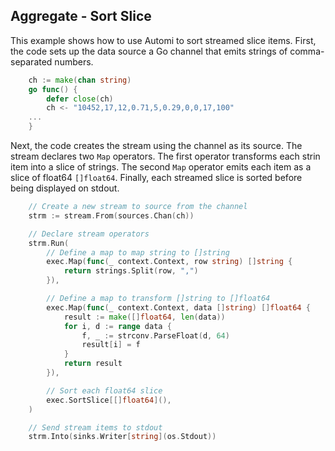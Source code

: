 ## Aggregate - Sort Slice

This example shows how to use Automi to sort streamed slice items. First, the code
sets up the data source a Go channel that emits strings of comma-separated numbers.

```go
	ch := make(chan string)
	go func() {
		defer close(ch)
		ch <- "10452,17,12,0.71,5,0.29,0,0,17,100"
    ...
    }
```

Next, the code creates the stream using the channel as its source. The stream
declares two `Map` operators. The first operator transforms each strin item into a slice of strings.
The second `Map` operator emits each item as a slice of float64 `[]float64`. Finally, each streamed
slice is sorted before being displayed on stdout.

```go
	// Create a new stream to source from the channel
	strm := stream.From(sources.Chan(ch))

	// Declare stream operators 
	strm.Run(
		// Define a map to map string to []string
		exec.Map(func(_ context.Context, row string) []string {
			return strings.Split(row, ",")
		}),

		// Define a map to transform []string to []float64
		exec.Map(func(_ context.Context, data []string) []float64 {
			result := make([]float64, len(data))
			for i, d := range data {
				f, _ := strconv.ParseFloat(d, 64)
				result[i] = f
			}
			return result
		}),

		// Sort each float64 slice
		exec.SortSlice[[]float64](),
	)

	// Send stream items to stdout
	strm.Into(sinks.Writer[string](os.Stdout))
```